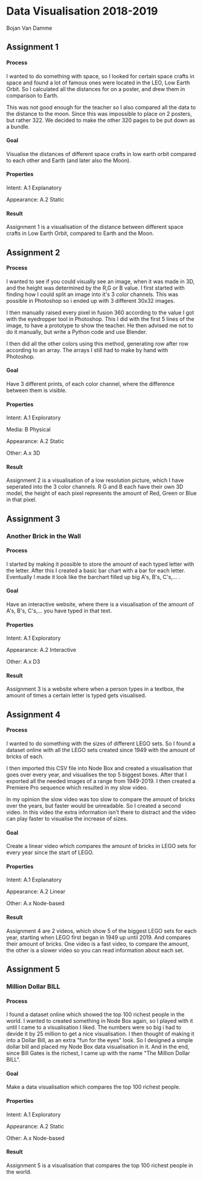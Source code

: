 Data Visualisation 2018-2019   
=
Bojan Van Damme

## Assignment 1
#### Process
I wanted to do something with space, so I looked for certain space crafts in space and found a lot of famous ones were located in the LEO, Low Earth Orbit. So I calculated all the distances for on a poster, and drew them in comparison  to Earth.

This was not good enough for the teacher so I also compared all the data to the distance to the moon. Since this was impossible to place on 2 posters, but rather 322. We decided to make the other 320 pages to be put down as a bundle.

#### Goal
Visualise the distances of different space crafts in low earth orbit compared to  each other and Earth (and later also the Moon).

#### Properties
Intent: A.1 Explanatory

Appearance: A.2 Static

#### Result
Assignment 1 is a visualisation of the distance between different space crafts in Low Earth Orbit, compared to Earth and the Moon.

## Assignment 2
#### Process
I wanted to see if you could visually see an image, when it was made in 3D, and the height was determined by the R,G or B value. I first started with finding how I could split an image into it's 3 color channels. This was possible in Photoshop so i ended up with 3 different 30x32 images.

I then manually raised every pixel in fusion 360 according to the value I got with the eyedropper tool in Photoshop. This I did with the first 5 lines of the image, to have a prototype to show the teacher. He then advised me not to do it manually, but write a Python code and use Blender.

I then did all the other colors using this method, generating row after row according to an array. The arrays I still had to make by hand with Photoshop.

#### Goal
Have 3 different prints, of each color channel, where the difference between them is visible.

#### Properties
Intent: A.1 Exploratory

Media: B Physical

Appearance: A.2 Static

Other: A.x 3D

#### Result
Assignment 2 is a visualisation of a low resolution picture, which I have seperated into the 3 color channels. R G and B each have their own 3D model, the height of each pixel represents the amount of Red, Green or Blue in that pixel.

## Assignment 3
### Another Brick in the Wall
#### Process
I started by making it possible to store the amount of each typed letter with the letter. After this I created a basic bar chart with a bar for each letter. Eventually I made it look like the barchart filled up big A's, B's, C's,... .

#### Goal
Have an interactive website, where there is a visualisation of the amount of A's, B's, C's,... you have typed in that text.

#### Properties
Intent: A.1 Exploratory

Appearance: A.2 Interactive

Other: A.x D3

#### Result
Assignment 3 is a website where when a person types in a textbox, the amount of times a certain letter is typed gets visualised.

## Assignment 4
#### Process
I wanted to do something with the sizes of different LEGO sets. So I found a dataset online with all the LEGO sets created since 1949 with the amount of bricks of each.

I then imported this CSV file into Node Box and created a visualisation that goes over every year, and visualises the top 5 biggest boxes. After that I exported all the needed images of a range from 1949-2019. I then created a Premiere Pro sequence which resulted in my slow video. 

In my opinion the slow video was too slow to compare the amount of bricks over the years, but faster would be unreadable. So I created a second video. In this video the extra information isn't there to distract and the video can play faster to visualise the increase of sizes.

#### Goal
Create a linear video which compares the amount of bricks in LEGO sets for every year since the start of LEGO.

#### Properties
Intent: A.1 Explanatory

Appearance: A.2 Linear

Other: A.x Node-based

#### Result
Assignment 4 are 2 videos, which show 5 of the biggest LEGO sets for each year, starting when LEGO first began in 1949 up until 2019. And compares their amount of bricks. One video is a fast video, to compare the amount, the other is a slower video so you can read information about each set.

## Assignment 5
### Million Dollar BILL
#### Process
I found a dataset online which showed the top 100 richest people in the world. I wanted to created something in Node Box again, so I played with it until I came to a visualisation I liked. The numbers were so big i had to devide it by 25 million to get a nice visualisation. I then thought of making it into a Dollar Bill, as an extra "fun for the eyes" look. So I designed a simple dollar bill and placed my Node Box data visualisation in it. And in the end, since Bill Gates is the richest, I came up with the name "The Million Dollar BILL".

#### Goal
Make a data visualisation which compares the top 100 richest people.

#### Properties
Intent: A.1 Exploratory

Appearance: A.2 Static

Other: A.x Node-based

#### Result

Assignment 5 is a visualisation that compares the top 100 richest people in the world.
